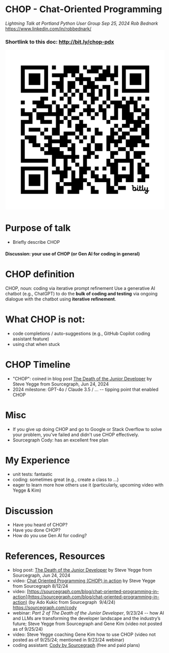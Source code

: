 # CHOP - Chat-Oriented Programming

*Lightning Talk at*
*Portland Python User Group*
*Sep 25, 2024*
*Rob Bednark*  
https://www.linkedin.com/in/robbednark/

### Shortlink to this doc: http://bit.ly/chop-pdx 
![image](images/bit.ly_chop-pdx.png)

# Purpose of talk
- Briefly describe CHOP
#### Discussion: your use of CHOP (or Gen AI for coding in general)

# CHOP definition
CHOP, noun: coding via iterative prompt refinement
Use a generative AI chatbot (e.g., ChatGPT) to do the **bulk of coding and testing** via ongoing dialogue with the chatbot using **iterative refinement**.

# What CHOP is **not**:  
- code completions / auto-suggestions  (e.g., GitHub Copilot coding assistant feature)
- using chat when stuck

# CHOP Timeline
- "CHOP": coined in blog post [The Death of the Junior Developer](https://sourcegraph.com/blog/the-death-of-the-junior-developer)  by Steve Yegge from Sourcegraph, Jun 24, 2024
- 2024 milestone: GPT-4o / Claude 3.5 / ... -- tipping point that enabled CHOP

# Misc
- If you give up doing CHOP and go to Google or Stack Overflow to solve your problem, you've failed and didn't use CHOP effectively.
- Sourcegraph Cody: has an excellent free plan

# My Experience
- unit tests: fantastic
- coding: sometimes great (e.g., create a class to ...)
- eager to learn more how others use it (particularly, upcoming video with Yegge & Kim)
# Discussion
- Have you heard of CHOP?
- Have you done CHOP?
- How do you use Gen AI for coding?
# References, Resources
- blog post: [The Death of the Junior Developer](https://sourcegraph.com/blog/the-death-of-the-junior-developer)  by Steve Yegge from Sourcegraph, Jun 24, 2024
- video: [Chat Oriented Programming (CHOP) in action](https://www.youtube.com/watch?v=CZGDhgcQL6I) by Steve Yegge from Sourcegraph 8/12/24
- video: [https://sourcegraph.com/blog/chat-oriented-programming-in-action](https://sourcegraph.com/blog/chat-oriented-programming-in-action) (by Ado Kukic from Sourcegraph  9/4/24)
https://sourcegraph.com/cody
- webinar: _Part 2 of The Death of the Junior Developer_, 9/23/24  -- how AI and LLMs are transforming the developer landscape and the industry’s future;  Steve Yegge from Sourcegraph and Gene Kim (video not posted as of 9/25/24)
- video: Steve Yegge coaching Gene Kim how to use CHOP (video not posted as of 9/25/24; mentioned in 9/23/24 webinar)
- coding assistant: [Cody by Sourcegraph](https://sourcegraph.com/cody) (free and paid plans)
